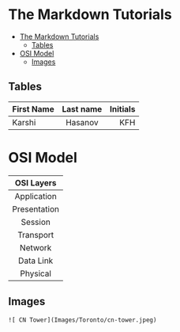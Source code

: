 # The Markdown Tutorials
- [The Markdown Tutorials](#the-markdown-tutorials)
  - [Tables](#tables)
- [OSI Model](#osi-model)
  - [Images](#images)
## Tables
| First Name | Last name | Initials |
| :--------- | :-------: | -------: |
| Karshi     |  Hasanov  |      KFH |

# OSI Model
|  OSI Layers  |
| :----------: |
| Application  |
| Presentation |
|   Session    |
|  Transport   |
|   Network    |
|  Data Link   |
|   Physical   |


## Images
```note
![ CN Tower](Images/Toronto/cn-tower.jpeg)
```

